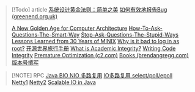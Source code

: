 > [!Todo] article
>[系统设计黄金法则：简单之美](https://blog.sciencenet.cn/blog-414166-562616.html) 
>[如何有效地报告Bug (greenend.org.uk)](https://www.chiark.greenend.org.uk/~sgtatham/bugs-cn.html)
> 
> [A New Golden Age for Computer Architecture](files/papers/golden_age.pdf#page=1&selection=50,0,53,12)
> [How-To-Ask-Questions-The-Smart-Way](https://github.com/ryanhanwu/How-To-Ask-Questions-The-Smart-Way/blob/main/README-zh_CN.md)
> [Stop-Ask-Questions-The-Stupid-Ways](https://github.com/tangx/Stop-Ask-Questions-The-Stupid-Ways/blob/master/README.md)
> [Lessons Learned from 30 Years of MINIX](https://cacm.acm.org/research/lessons-learned-from-30-years-of-minix/)
   [Why is it bad to log in as root?](https://askubuntu.com/questions/16178/why-is-it-bad-to-log-in-as-root)
> [开源世界旅行手册](https://i.linuxtoy.org/docs/guide/index.html)
> [What is Academic Integrity?](https://integrity.mit.edu/)
> [Writing Code Integrity](https://integrity.mit.edu/handbook/writing-code)
> [Premature Optimization (c2.com)](https://wiki.c2.com/?PrematureOptimization)
> [Books (brendangregg.com)](https://www.brendangregg.com/books.html)
> [版本号撰写](https://semver.org/lang/zh-CN/)

> [!NOTE] RPC
> [Java BIO NIO 多路复用](https://mp.weixin.qq.com/s/VdyXDBevE48Wtr95ug_aKw)
> [IO多路复用 select/poll/epoll](https://mp.weixin.qq.com/s/5xj42JPKG8o5T7hjXIKywg)
> [Netty1](https://mp.weixin.qq.com/s/52iS3RxIO_to29IG_JoOpw)
> [Netty2](https://mp.weixin.qq.com/s/JZE22Ndvo0tWC2P-MD0ROg)
> [Scalable IO in Java](../../files/slides/Scalable%20IO%20in%20Java.pdf)